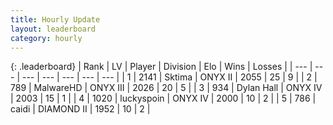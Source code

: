 ```yaml
---
title: Hourly Update
layout: leaderboard
category: hourly
---
```


{: .leaderboard}
| Rank | LV | Player | Division | Elo | Wins | Losses |
| --- | --- | --- | --- | --- | --- | --- |
| <span data-change="0">1</span> | 2141 | <span title="ID: 353063">Sktima</span> | ONYX II | <span data-change="0">2055</span> | <span data-change="0">25</span> | <span data-change="0">9</span> |
| <span data-change="0">2</span> | 789 | <span title="ID: 261794">MalwareHD</span> | ONYX III | <span data-change="0">2026</span> | <span data-change="0">20</span> | <span data-change="0">5</span> |
| <span data-change="1">3</span> | 934 | <span title="ID: 174294">Dylan Hall</span> | ONYX IV | <span data-change="0">2003</span> | <span data-change="0">15</span> | <span data-change="0">1</span> |
| <span data-change="-1">4</span> | 1020 | <span title="ID: 512212">luckyspoin</span> | ONYX IV | <span data-change="-4">2000</span> | <span data-change="1">10</span> | <span data-change="2">2</span> |
| <span data-change="1">5</span> | 786 | <span title="ID: 517164">caidi</span> | DIAMOND II | <span data-change="0">1952</span> | <span data-change="0">10</span> | <span data-change="0">2</span> |
